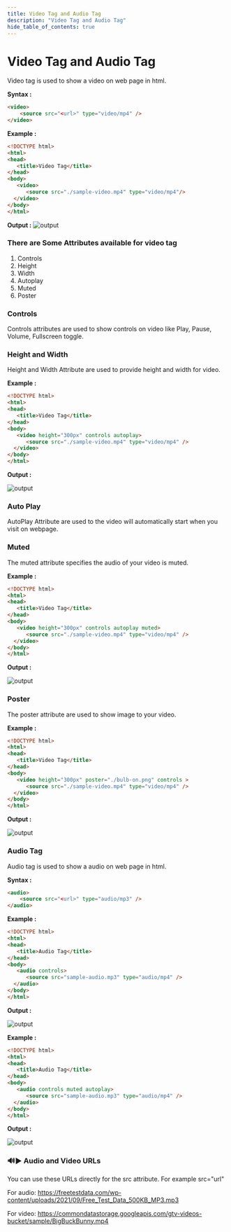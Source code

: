 ```yaml
---
title: Video Tag and Audio Tag
description: "Video Tag and Audio Tag"
hide_table_of_contents: true
---
```

# Video Tag and Audio Tag

Video tag is used to show a video on web page in html.

**Syntax :**

```html
<video>
    <source src="<url>" type="video/mp4" />
</video>
```

**Example :**

```html
<!DOCTYPE html>
<html>
<head>
   <title>Video Tag</title>
</head>
<body>
   <video>
      <source src="./sample-video.mp4" type="video/mp4"/>
  </video>
</body>
</html>
```

**Output :**
![output](output-1.png)

### There are Some Attributes available for video tag 

1. Controls
2. Height
3. Width 
4. Autoplay
5. Muted
6. Poster 

### Controls

Controls attributes are used to show controls on video like Play, Pause, Volume, Fullscreen toggle.

### Height and Width

Height and Width Attribute are used to provide height and width for video.

**Example :**

```html
<!DOCTYPE html>
<html>
<head>
   <title>Video Tag</title>
</head>
<body>
   <video height="300px" controls autoplay>
      <source src="./sample-video.mp4" type="video/mp4" />
  </video>
</body>
</html>
```

**Output :**

![output](output-2.png)

### Auto Play

AutoPlay Attribute are used to the video will automatically start when you visit on webpage.

### Muted

The muted attribute specifies the audio of your video is muted.

**Example :**

```html
<!DOCTYPE html>
<html>
<head>
   <title>Video Tag</title>
</head>
<body>
   <video height="300px" controls autoplay muted>
      <source src="./sample-video.mp4" type="video/mp4" />
  </video>
</body>
</html>
```

**Output :**

![output](output-3.png)

### Poster 

The poster attribute are used to show image to your video. 

**Example :**

```html
<!DOCTYPE html>
<html>
<head>
   <title>Video Tag</title>
</head>
<body>
   <video height="300px" poster="./bulb-on.png" controls >
      <source src="./sample-video.mp4" type="video/mp4" />
  </video>
</body>
</html>
```

**Output :**

![output](output-4.png)

### Audio Tag

Audio tag is used to show a audio on web page in html.

**Syntax :**

```html
<audio>
    <source src="<url>" type="audio/mp3" />
</audio>
```

**Example :**

```html
<!DOCTYPE html>
<html>
<head>
   <title>Audio Tag</title>
</head>
<body>
   <audio controls>
      <source src="sample-audio.mp3" type="audio/mp4" />
  </audio>
</body>
</html>
```

**Output :**

![output](output-5.png)

**Example :**

```html
<!DOCTYPE html>
<html>
<head>
   <title>Audio Tag</title>
</head>
<body>
   <audio controls muted autoplay>
      <source src="sample-audio.mp3" type="audio/mp4" />
  </audio>
</body>
</html>
```

**Output :**

![output](output-6.png)


### 🔊▶️ Audio and Video URLs

You can use these URLs directly for the src attribute. For example  src="url" 

For audio: 
https://freetestdata.com/wp-content/uploads/2021/09/Free_Test_Data_500KB_MP3.mp3

For video:
https://commondatastorage.googleapis.com/gtv-videos-bucket/sample/BigBuckBunny.mp4
